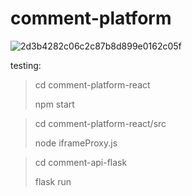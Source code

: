 # comment-platform
 
![2d3b4282c06c2c87b8d899e0162c05f](https://user-images.githubusercontent.com/36948683/194155854-0f65ba75-80ba-4689-af88-8595f2cdab7c.png)

testing: 

> cd comment-platform-react
> 
> npm start

> cd comment-platform-react/src
> 
> node iframeProxy.js

> cd comment-api-flask
> 
> flask run
